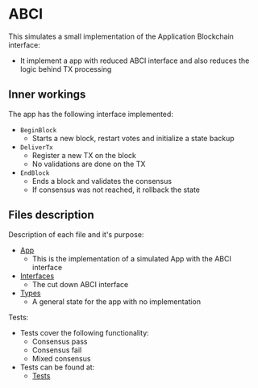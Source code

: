 # ABCI

This simulates a small implementation of the Application Blockchain interface:

- It implement a app with reduced ABCI interface and also reduces the logic behind TX processing

## Inner workings

The app has the following interface implemented:

- `BeginBlock`
  - Starts a new block, restart votes and initialize a state backup
- `DeliverTx`
  - Register a new TX on the block
  - No validations are done on the TX
- `EndBlock`
  - Ends a block and validates the consensus
  - If consensus was not reached, it rollback the state

## Files description

Description of each file and it's purpose:

- [App](./app.go)
  - This is the implementation of a simulated App with the ABCI interface
- [Interfaces](./interfaces.go)
  - The cut down ABCI interface
- [Types](./types.go)
  - A general state for the app with no implementation

Tests:

- Tests cover the following functionality:
  - Consensus pass
  - Consensus fail
  - Mixed consensus
- Tests can be found at:
  - [Tests](./app_test.go)
